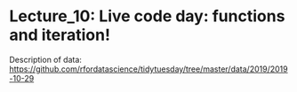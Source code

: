# Lecture_10: Live code day: functions and iteration!

Description of data: https://github.com/rfordatascience/tidytuesday/tree/master/data/2019/2019-10-29
